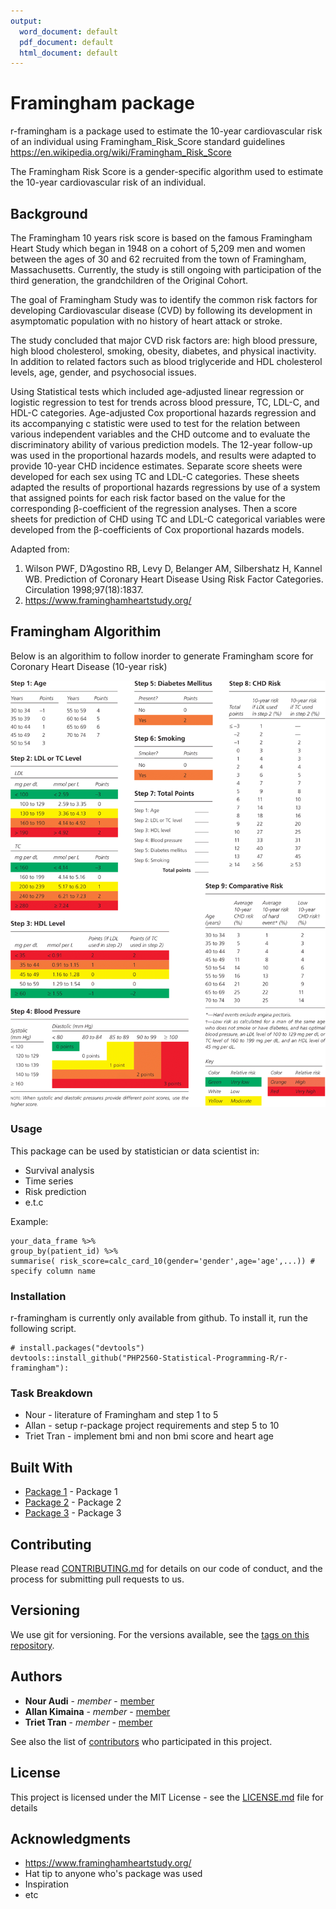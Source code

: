 ```yaml
---
output:
  word_document: default
  pdf_document: default
  html_document: default
---
```


# Framingham package
r-framingham is a package used to estimate the 10-year cardiovascular risk of an individual using Framingham_Risk_Score standard guidelines https://en.wikipedia.org/wiki/Framingham_Risk_Score

The Framingham Risk Score is a gender-specific algorithm used to estimate the 10-year cardiovascular risk of an individual.

## Background

The Framingham 10 years risk score is based on the famous Framingham Heart Study which began in 1948 on a cohort of 5,209 men and women between the ages of 30 and 62 recruited from the town of Framingham, Massachusetts. Currently, the study is still ongoing with participation of the third generation, the grandchildren of the Original Cohort.

The goal of Framingham Study was to identify the common risk factors for developing Cardiovascular disease (CVD) by following its development in asymptomatic population with no history of heart attack or stroke.

The study concluded that major CVD risk factors are: high blood pressure, high blood cholesterol, smoking, obesity, diabetes, and physical inactivity. In addition to related factors such as blood triglyceride and HDL cholesterol levels, age, gender, and psychosocial issues.

Using Statistical tests which included age-adjusted linear regression or logistic regression to test for trends across blood pressure, TC, LDL-C, and HDL-C categories. Age-adjusted Cox proportional hazards regression and its accompanying c statistic were used to test for the relation between various independent variables and the CHD outcome and to evaluate the discriminatory ability of various prediction models. The 12-year follow-up was used in the proportional hazards models, and results were adapted to provide 10-year CHD incidence estimates. Separate score sheets were developed for each sex using TC and LDL-C categories. These sheets adapted the results of proportional hazards regressions by use of a system that assigned points for each risk factor based on the value for the corresponding β-coefficient of the regression analyses.
Then a score sheets for prediction of CHD using TC and LDL-C categorical variables were developed from the β-coefficients of Cox proportional hazards models. 

Adapted from: 
1.	Wilson PWF, D’Agostino RB, Levy D, Belanger AM, Silbershatz H, Kannel WB. Prediction of Coronary Heart Disease Using Risk Factor Categories. Circulation 1998;97(18):1837. 
2.	https://www.framinghamheartstudy.org/ 


## Framingham Algorithim

Below is an algorithim to follow inorder to generate Framingham score for Coronary Heart Disease (10-year risk)

![fig. 1](framingham_score.gif)

 



### Usage
 This package can be used by statistician or data scientist in:
 
 * Survival analysis
 * Time series
 * Risk prediction
 * e.t.c
 
Example:  
```
your_data_frame %>%
group_by(patient_id) %>%
summarise( risk_score=calc_card_10(gender='gender',age='age',...)) # specify column name
```
 
 
### Installation

r-framingham is currently only available from github. To install it, run the following script.


```
# install.packages("devtools")
devtools::install_github("PHP2560-Statistical-Programming-R/r-framingham"): 

```

### Task Breakdown

* Nour - literature of Framingham and step 1 to 5
* Allan - setup r-package project requirements and step 5 to 10
* Triet Tran - implement bmi and non bmi score and heart age


## Built With

* [Package 1](http://www.github.com) - Package 1
* [Package 2](https://www.github.org) - Package 2
* [Package 3](https://www.github.io) - Package 3

## Contributing

Please read [CONTRIBUTING.md](https://github.com/PHP2560-Statistical-Programming-R/r-framingham/graphs/contributors) for details on our code of conduct, and the process for submitting pull requests to us.

## Versioning

We use git for versioning. For the versions available, see the [tags on this repository](https://github.com/your/project/tags). 

## Authors

* **Nour Audi** - *member* - [member](https://github.com/Nour-Audi)
* **Allan Kimaina** - *member* - [member](https://github.com/kimaina)
* **Triet Tran** - *member* - [member](https://github.com/ilbsm7)

See also the list of [contributors](https://github.com/PHP2560-Statistical-Programming-R/r-package-apollo) who participated in this project.

## License

This project is licensed under the MIT License - see the [LICENSE.md](LICENSE.md) file for details

## Acknowledgments
* https://www.framinghamheartstudy.org/
* Hat tip to anyone who's package was used
* Inspiration
* etc

